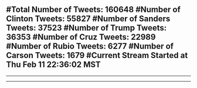 #Total Number of Tweets: 160648 
#Number of Clinton Tweets: 55827
#Number of Sanders Tweets: 37523
#Number of Trump Tweets: 36353
#Number of Cruz Tweets: 22989
#Number of Rubio Tweets: 6277
#Number of Carson Tweets: 1679
#Current Stream Started at Thu Feb 11 22:36:02 MST
---
---
---

